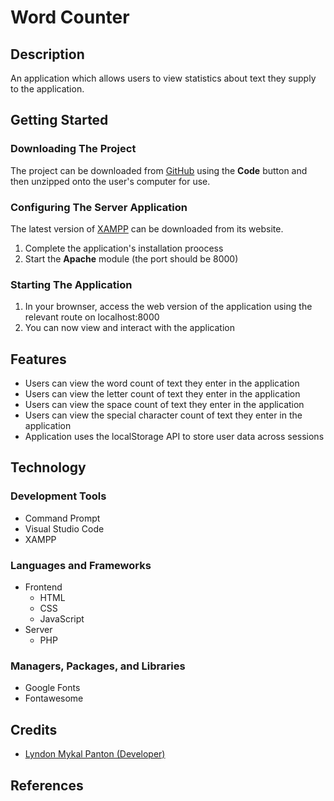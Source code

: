 # Word Counter

## Description

An application which allows users to view statistics about text they supply to
the application.

## Getting Started

### Downloading The Project

The project can be downloaded from
[GitHub](https://github.com/lyndonpanton/word-counter) using the **Code** button
and then unzipped onto the user's computer for use.

### Configuring The Server Application

The latest version of [XAMPP](https://www.apachefriends.org/) can be downloaded
from its website.

1. Complete the application's installation proocess
2. Start the **Apache** module (the port should be 8000)

### Starting The Application

1. In your brownser, access the web version of the application using the
relevant route on localhost:8000
2. You can now view and interact with the application

## Features

- Users can view the word count of text they enter in the application
- Users can view the letter count of text they enter in the application
- Users can view the space count of text they enter in the application
- Users can view the special character count of text they enter in the
application
- Application uses the localStorage API to store user data across sessions

## Technology

### Development Tools

- Command Prompt
- Visual Studio Code
- XAMPP

### Languages and Frameworks

- Frontend
    - HTML
    - CSS
    - JavaScript
- Server
    - PHP

### Managers, Packages, and Libraries

- Google Fonts
- Fontawesome

## Credits

- [Lyndon Mykal Panton (Developer)](https://github.com/lyndonpanton)

## References
